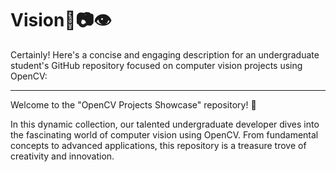 # Vision🤖📷👁️
Certainly! Here's a concise and engaging description for an undergraduate student's GitHub repository focused on computer vision projects using OpenCV:

---


Welcome to the "OpenCV Projects Showcase" repository! 🚀

In this dynamic collection, our talented undergraduate developer dives into the fascinating world of computer vision using OpenCV. From fundamental concepts to advanced applications, this repository is a treasure trove of creativity and innovation.

